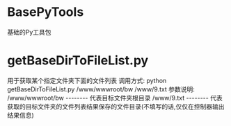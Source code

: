 # BasePyTools
基础的Py工具包

# getBaseDirToFileList.py
用于获取某个指定文件夹下面的文件列表
调用方式:
python getBaseDirToFileList.py /www/wwwroot/bw /www/9.txt
参数说明:
/www/wwwroot/bw  --------  代表目标文件夹根目录
/www/9.txt       --------  代表获取的目标文件夹的文件列表结果保存的文件目录(不填写的话,仅仅在控制器输出结果信息)
